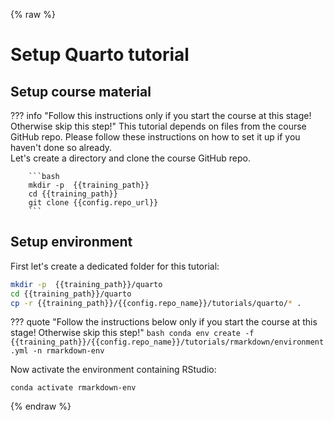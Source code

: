{% raw %}
# Setup Quarto tutorial

## Setup course material 

??? info "Follow this instructions only if you start the course at this stage! Otherwise skip this step!"
        This tutorial depends on files from the course GitHub repo. Please follow these instructions 
        on how to set it up if you haven't done so already.  
        Let's create a directory and clone the course GitHub repo.
        
        ```bash
        mkdir -p  {{training_path}}
        cd {{training_path}}
        git clone {{config.repo_url}}
        ```

## Setup environment 

First let's create a dedicated folder for this tutorial:

```bash
mkdir -p  {{training_path}}/quarto
cd {{training_path}}/quarto
cp -r {{training_path}}/{{config.repo_name}}/tutorials/quarto/* . 
```

??? quote "Follow the instructions below only if you start the course at this stage! Otherwise skip this step!"
        ```bash
        conda env create -f {{training_path}}/{{config.repo_name}}/tutorials/rmarkdown/environment.yml -n rmarkdown-env
        ```

Now activate the environment containing RStudio:
```
conda activate rmarkdown-env
```

{% endraw %}